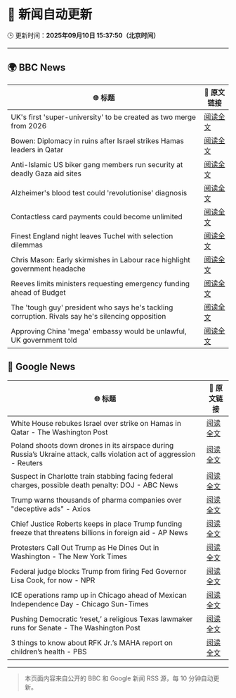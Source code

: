 # 🧠 新闻自动更新

🕒 更新时间：**2025年09月10日 15:37:50（北京时间）**

---

## 🌍 BBC News

| 🌐 标题 | 🔗 原文链接 |
|--------|-------------|
| UK's first 'super-university' to be created as two merge from 2026 | [阅读全文](https://www.bbc.com/news/articles/cy85905dj2wo?at_medium=RSS&at_campaign=rss) |
| Bowen: Diplomacy in ruins after Israel strikes Hamas leaders in Qatar | [阅读全文](https://www.bbc.com/news/articles/cm2zepgp5neo?at_medium=RSS&at_campaign=rss) |
| Anti-Islamic US biker gang members run security at deadly Gaza aid sites | [阅读全文](https://www.bbc.com/news/articles/cm2zy4l8jgeo?at_medium=RSS&at_campaign=rss) |
| Alzheimer's blood test could 'revolutionise' diagnosis | [阅读全文](https://www.bbc.com/news/articles/cm2ze84e8p1o?at_medium=RSS&at_campaign=rss) |
| Contactless card payments could become unlimited | [阅读全文](https://www.bbc.com/news/articles/czjv7jy2r9vo?at_medium=RSS&at_campaign=rss) |
| Finest England night leaves Tuchel with selection dilemmas | [阅读全文](https://www.bbc.com/sport/football/articles/ckg3ne08kk7o?at_medium=RSS&at_campaign=rss) |
| Chris Mason: Early skirmishes in Labour race highlight government headache | [阅读全文](https://www.bbc.com/news/articles/c0lkgylwn06o?at_medium=RSS&at_campaign=rss) |
| Reeves limits ministers requesting emergency funding ahead of Budget | [阅读全文](https://www.bbc.com/news/articles/cyv63l3395zo?at_medium=RSS&at_campaign=rss) |
| The 'tough guy' president who says he's tackling corruption. Rivals say he's silencing opposition | [阅读全文](https://www.bbc.com/news/articles/ckgqzk31qyzo?at_medium=RSS&at_campaign=rss) |
| Approving China 'mega' embassy would be unlawful, UK government told | [阅读全文](https://www.bbc.com/news/articles/c864w2942vdo?at_medium=RSS&at_campaign=rss) |

## 📰 Google News

| 🌐 标题 | 🔗 原文链接 |
|--------|-------------|
| White House rebukes Israel over strike on Hamas in Qatar - The Washington Post | [阅读全文](https://news.google.com/rss/articles/CBMijgFBVV95cUxPSW1YWHpDd3Q5b2VjeDVmaFN6SE9EdjdsWTVFOTZhR0YyWUU3VnZKaXhYaHMzRWRwVnN0RlJ3QlFmLThhMElrR0NtYU1Hd3hHLWZJeHlXSVNIem9xVzdOY3V6aExjZ1hGbldlOWp4NzdJZTNUUXlHZldFNVBDcU9EcnFjaUo3cGktVHdDXzJ3?oc=5) |
| Poland shoots down drones in its airspace during Russia’s Ukraine attack, calls violation act of aggression - Reuters | [阅读全文](https://news.google.com/rss/articles/CBMi0wFBVV95cUxObmlaSnlfb3hqMFRKemNFUldnR25zNkU3QjJCRmU5NGpGLW1PODQzRnN2b2dHUXZTb2g2SHRUR3ppYUYwZTZjTk5rUXBUVmZTRk93SlJjazdHZ2tNZnpjMjdpeTBZcGtCWHJoeXdRamNRZ2Q2ZHRUOXhINTU2X1J0ckZYamVVTGVCYnlBNFNkOGV5NEpqbmh3MUN1bnJETVl3bXMyc3Q2RVZLdVliaG5wQXI1NWx1RXRQWnJCcFA1QXZ1b1FiU3JudGdiU1praTRXcFdB?oc=5) |
| Suspect in Charlotte train stabbing facing federal charges, possible death penalty: DOJ - ABC News | [阅读全文](https://news.google.com/rss/articles/CBMipAFBVV95cUxOV181S3gtUmZqajRQUGRnTVk1U0RyQ1h2YWJPb0FBOFdiSldkVE1fanFpM1VHdWlRQkJMR1BNQWUwZ1k1UkpwdmVaS0Zpd3FPVGJlZ3N6T3pXZnBDUmxHWm4wTDBkZmk4YXJyZnpKaXhUQVFYcXRXX05hZmlndWo2UncxY1ZaXzFCVkVYYUQxUk1EUmF6bEQ4VGdyYUNZclRUSm4xTdIBqgFBVV95cUxPSWtBaTBaa0xCNDlvX09TNk9ERHRWNkJxZXE4MXpQSno5UEZpN1NwUlA5X29FODJ3U3ctVDNySnV5aXU1WDQ1aXdydmdWbzloQUREdGdidFZqVFk2VDFQYXJxMkZFdnZNV01VX2pja2RfZUlNZDlLYmQ5cDNaSUtyWE5uY1B2RnNIdERsYmpzX0hDUUVmLTU1SEZpZVE4U1FzMVV4aEttbUtrUQ?oc=5) |
| Trump warns thousands of pharma companies over "deceptive ads" - Axios | [阅读全文](https://news.google.com/rss/articles/CBMie0FVX3lxTE1vZ213YWswbVdPN1RnYU83bGdna0lCVGJzUEhOTXBVTEJzZnpEZTRtWjQ2azNhT0JKcEVLZGdUZVgtNHQtYVRUV3FndTVBc3phZVVQanlKNHN6VVBBaWNZTmRuQjBQaUdIckd2MXBVZTlidHhsaWxFX0g0dw?oc=5) |
| Chief Justice Roberts keeps in place Trump funding freeze that threatens billions in foreign aid - AP News | [阅读全文](https://news.google.com/rss/articles/CBMinwFBVV95cUxOZ3RzZUo4OFFjWTNFMEU0QjM0VGl3M1hFaFk0cnBoMGt5U1E2Q1o2aEFZODl4MGhTQ2o2dVRocUdmXzREYWpXVTVqZElWUGxYbGdOUVJ3YTNtbzhTYnFhb3lWRTFzOWVVNFFUQ29EY3ZYWGRrVHlwbkJpZk5Kb20wTWhoZ2tMUlV1WlRkUUk4V2FXMExUQzZnWGhvVmxvZHc?oc=5) |
| Protesters Call Out Trump as He Dines Out in Washington - The New York Times | [阅读全文](https://news.google.com/rss/articles/CBMijAFBVV95cUxQZ2JqaFZNTUZ6bTRUbkZkdzNOQU5zU1laVl91QWMtUXFHN0JobHFrazlvaUlXbVdrNWxhQVhHQUN4OG5felNXOUVkVmZlZEpBOVF3eHVwQ2l1TGdhYnR0SXJEQjNnVEZUdDg1QUlYOEd5Ry1SOEJSdzE4UHBCNXRxT1I5TEVtZEs3UzFhWg?oc=5) |
| Federal judge blocks Trump from firing Fed Governor Lisa Cook, for now - NPR | [阅读全文](https://news.google.com/rss/articles/CBMipgFBVV95cUxQUVZHMnUyYVh5NU9feDM0SkxUNTB6YUV3RWNXUEVOZUVvaHFlelppZmFaVjEtc0NpdkliYXgwUmZJYjFBS0R1ZGxJVElEa1dUUi1LLXFlVVh4UGZLSDRneTRndW9LUTB6dUZVN1J6N05JQ0RXc0w4alo2WWZKZEpUd1VVUHJXSnRhLXlCU2NhRUYzSzl5V3VaWVJwZjZaRWpfMUd4Q2pB?oc=5) |
| ICE operations ramp up in Chicago ahead of Mexican Independence Day - Chicago Sun-Times | [阅读全文](https://news.google.com/rss/articles/CBMikgFBVV95cUxNeVpjM3ZDaS1faUptY25nZm9aUUhCM1Y2aFpMQlVIaDJYR1JlRk5uTG93dGZEbnpsZmlySjdSNjE5bWkwV3pVMTBLXzJFUmR4WEMyQWhFTFN5cWpNMVRkeDdWMmxVZ08wVno0ZEVSQkRNZlBGVXFJdXM4VEoza1VWeDA1V2VqelpTeWpqUjFVampKdw?oc=5) |
| Pushing Democratic ‘reset,’ a religious Texas lawmaker runs for Senate - The Washington Post | [阅读全文](https://news.google.com/rss/articles/CBMinwFBVV95cUxNdklZYzdOdUZQQXlXQ2pLQjJXdkJTM01BaU1HWU1OdHRGTkhMWUJPS3NuZ2xFNFg3blFUdWhyS1Z2XzZ0QXh1WXA2b3ptQmJIUERoelg4NFdYc0FKUk5IeElaUkhfbUJBc3VDbEVtX1h5V05nc19Qazc3VmY5cFNSay16LXpiUGNTX3R5S0lVOFR1MmxHbWpfbEh4cm0zUUk?oc=5) |
| 3 things to know about RFK Jr.’s MAHA report on children’s health - PBS | [阅读全文](https://news.google.com/rss/articles/CBMioAFBVV95cUxONVVUUzMzVGQxY29laHlTMkxfc3JJdG00SlVXSDdrVG45d1NCaHdWeFEzVGNRbEFXcHk3Y1dETHRjaVVjVzdxSFVtTmw5UmsxcnU0OUIzd0NxeUt2NXd0TU1oSEVIT0IxQ2tBRnJfVFRuQmhnMzd4bGw2MkxsWUFmb1Aydk5BU2VaeFF1S0tfQUV4Q0puZW9iV1V4VVBXLTk00gGmAUFVX3lxTE9uLVZqUHl3OTRMRDNnOE5jcUkzQUlyRTZPQU5ESDRtV3VqMzRsX2lveDNIeUY3R0V6ZUt4UEpxazN3WThNeXFsRkdxT1c2Q1BfbWhXanVEdVNXSkFRNnVkY0pLMjJ1Sk9JQlRJdlNSa0NTNzBtdVg3RExueVF1UHNmREljZlltU3hLRXpWT0ZrMkJPTGZSc1AzcGJGb3k5NjdCQjY5dWc?oc=5) |

---
> 本页面内容来自公开的 BBC 和 Google 新闻 RSS 源，每 10 分钟自动更新。